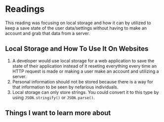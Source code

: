 # Readings
This reading was focusing on local storage and how it can by utilized to keep a save state of the user data/settings without having to make an account and grab that data from a server.
## Local Storage and How To Use It On Websites
  1. A developer would use local storage for a web application to save the state of their application instead of it reseting everything every time an HTTP request is made or making a user make an account and utilizing a server.
  2. Personal information should not be stored because there is a way for that information to be seen by nefarious individuals.
  3. Local storage can only store strings. You could convert it to this type by using `JSON.stringify()` or `JSON.parse()`.

## Things I want to learn more about
